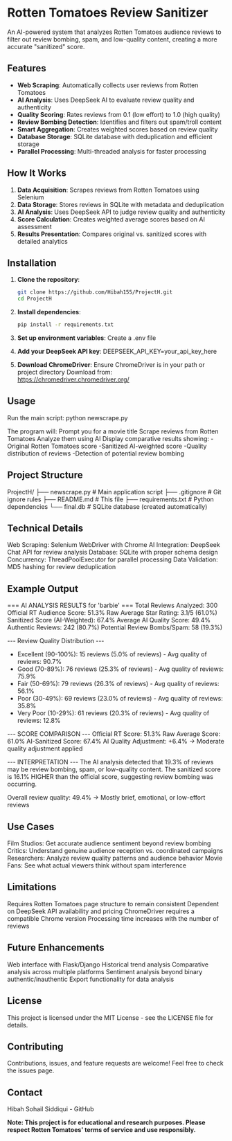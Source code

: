 # Rotten Tomatoes Review Sanitizer

An AI-powered system that analyzes Rotten Tomatoes audience reviews to filter out review bombing, spam, and low-quality content, creating a more accurate "sanitized" score.

## Features

- **Web Scraping**: Automatically collects user reviews from Rotten Tomatoes
- **AI Analysis**: Uses DeepSeek AI to evaluate review quality and authenticity
- **Quality Scoring**: Rates reviews from 0.1 (low effort) to 1.0 (high quality)
- **Review Bombing Detection**: Identifies and filters out spam/troll content
- **Smart Aggregation**: Creates weighted scores based on review quality
- **Database Storage**: SQLite database with deduplication and efficient storage
- **Parallel Processing**: Multi-threaded analysis for faster processing

## How It Works

1. **Data Acquisition**: Scrapes reviews from Rotten Tomatoes using Selenium
2. **Data Storage**: Stores reviews in SQLite with metadata and deduplication
3. **AI Analysis**: Uses DeepSeek API to judge review quality and authenticity
4. **Score Calculation**: Creates weighted average scores based on AI assessment
5. **Results Presentation**: Compares original vs. sanitized scores with detailed analytics

## Installation

1. **Clone the repository**:
   ```bash
   git clone https://github.com/Hibah155/ProjectH.git
   cd ProjectH

2. **Install dependencies**:
   ```bash
   pip install -r requirements.txt

3. **Set up environment variables**:
   Create a .env file

4. **Add your DeepSeek API key**:
   DEEPSEEK_API_KEY=your_api_key_here

5. **Download ChromeDriver**:
   Ensure ChromeDriver is in your path or project directory
   Download from: https://chromedriver.chromedriver.org/

## Usage

Run the main script:
python newscrape.py

The program will:
Prompt you for a movie title
Scrape reviews from Rotten Tomatoes
Analyze them using AI
Display comparative results showing:
  -Original Rotten Tomatoes score
  -Sanitized AI-weighted score
  -Quality distribution of reviews
  -Detection of potential review bombing

## Project Structure
ProjectH/
├── newscrape.py          # Main application script
├── .gitignore           # Git ignore rules
├── README.md            # This file
├── requirements.txt     # Python dependencies
└── final.db            # SQLite database (created automatically)

## Technical Details
Web Scraping: Selenium WebDriver with Chrome
AI Integration: DeepSeek Chat API for review analysis
Database: SQLite with proper schema design
Concurrency: ThreadPoolExecutor for parallel processing
Data Validation: MD5 hashing for review deduplication

## Example Output
=== AI ANALYSIS RESULTS for 'barbie' ===
Total Reviews Analyzed: 300
Official RT Audience Score: 51.3%
Raw Average Star Rating: 3.1/5 (61.0%)
Sanitized Score (AI-Weighted): 67.4%
Average AI Quality Score: 49.4%
Authentic Reviews: 242 (80.7%)
Potential Review Bombs/Spam: 58 (19.3%)

--- Review Quality Distribution ---
  - Excellent (90-100%): 15 reviews (5.0% of reviews) - Avg quality of reviews: 90.7%
  - Good (70-89%): 76 reviews (25.3% of reviews) - Avg quality of reviews: 75.9%
  - Fair (50-69%): 79 reviews (26.3% of reviews) - Avg quality of reviews: 56.1%
  - Poor (30-49%): 69 reviews (23.0% of reviews) - Avg quality of reviews: 35.8%
  - Very Poor (10-29%): 61 reviews (20.3% of reviews) - Avg quality of reviews: 12.8%

--- SCORE COMPARISON ---
Official RT Score:            51.3%
Raw Average Score:            61.0%
AI-Sanitized Score:           67.4%
AI Quality Adjustment:         +6.4%
→ Moderate quality adjustment applied

--- INTERPRETATION ---
The AI analysis detected that 19.3% of reviews may be review bombing, spam, or low-quality content.
The sanitized score is 16.1% HIGHER than the official score, suggesting review bombing was occurring.

Overall review quality: 49.4%
→ Mostly brief, emotional, or low-effort reviews

## Use Cases
Film Studios: Get accurate audience sentiment beyond review bombing
Critics: Understand genuine audience reception vs. coordinated campaigns
Researchers: Analyze review quality patterns and audience behavior
Movie Fans: See what actual viewers think without spam interference

## Limitations
Requires Rotten Tomatoes page structure to remain consistent
Dependent on DeepSeek API availability and pricing
ChromeDriver requires a compatible Chrome version
Processing time increases with the number of reviews

## Future Enhancements
Web interface with Flask/Django
Historical trend analysis
Comparative analysis across multiple platforms
Sentiment analysis beyond binary authentic/inauthentic
Export functionality for data analysis

## License
This project is licensed under the MIT License - see the LICENSE file for details.

## Contributing
Contributions, issues, and feature requests are welcome! Feel free to check the issues page.

## Contact
Hibah Sohail Siddiqui - GitHub

**Note: This project is for educational and research purposes. Please respect Rotten Tomatoes' terms of service and use responsibly.**

